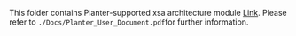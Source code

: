 This folder contains Planter-supported xsa architecture module [Link](https://docs.amd.com/r/en-US/ug1393-vitis-application-acceleration/Understanding-an-FPGA-Architecture). Please refer to ```./Docs/Planter_User_Document.pdf```for further information.